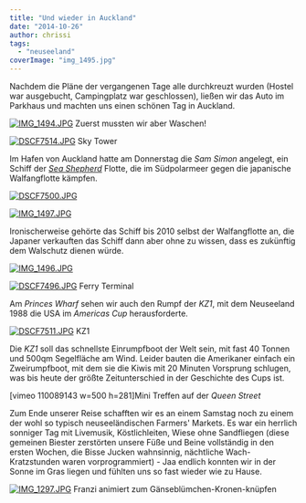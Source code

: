 ```yaml
---
title: "Und wieder in Auckland"
date: "2014-10-26"
author: chrissi
tags: 
  - "neuseeland"
coverImage: "img_1495.jpg"
---
```


Nachdem die Pläne der vergangenen Tage alle durchkreuzt wurden (Hostel war ausgebucht, Campingplatz war geschlossen), ließen wir das Auto im Parkhaus und machten uns einen schönen Tag in Auckland.

[![IMG_1494.JPG](images/img_1494.jpg)](https://hafenstrand.wordpress.com/wp-content/uploads/2014/10/img_1494.jpg) Zuerst mussten wir aber Waschen!

[![DSCF7514.JPG](images/dscf7514.jpg)](https://hafenstrand.wordpress.com/wp-content/uploads/2014/10/dscf7514.jpg) Sky Tower

Im Hafen von Auckland hatte am Donnerstag die _Sam Simon_ angelegt, ein Schiff der _[Sea Shepherd](http://www.sea-shepherd-deutschland.de/site/)_ Flotte, die im Südpolarmeer gegen die japanische Walfangflotte kämpfen.

[![DSCF7500.JPG](images/dscf75001.jpg)](https://hafenstrand.wordpress.com/wp-content/uploads/2014/10/dscf75001.jpg)

[![IMG_1497.JPG](images/img_1497.jpg)](https://hafenstrand.wordpress.com/wp-content/uploads/2014/10/img_1497.jpg)

Ironischerweise gehörte das Schiff bis 2010 selbst der Walfangflotte an, die Japaner verkauften das Schiff dann aber ohne zu wissen, dass es zukünftig dem Walschutz dienen würde.

[![IMG_1496.JPG](images/img_1496.jpg)](https://hafenstrand.wordpress.com/wp-content/uploads/2014/10/img_1496.jpg)

[![DSCF7496.JPG](images/dscf7496.jpg)](https://hafenstrand.wordpress.com/wp-content/uploads/2014/10/dscf7496.jpg) Ferry Terminal

Am _Princes Wharf_ sehen wir auch den Rumpf der _KZ1_, mit dem Neuseeland 1988 die USA im _Americas Cup_ herausforderte.

[![DSCF7511.JPG](images/dscf7511.jpg)](https://hafenstrand.wordpress.com/wp-content/uploads/2014/10/dscf7511.jpg) KZ1

Die _KZ1_ soll das schnellste Einrumpfboot der Welt sein, mit fast 40 Tonnen und 500qm Segelfläche am Wind. Leider bauten die Amerikaner einfach ein Zweirumpfboot, mit dem sie die Kiwis mit 20 Minuten Vorsprung schlugen, was bis heute der größte Zeitunterschied in der Geschichte des Cups ist.

\[vimeo 110089143 w=500 h=281\]Mini Treffen auf der _Queen Street_

Zum Ende unserer Reise schafften wir es an einem Samstag noch zu einem der wohl so typisch neuseeländischen Farmers' Markets. Es war ein herrlich sonniger Tag mit Livemusik, Köstlichleiten, Wiese ohne Sandfliegen (diese gemeinen Biester zerstörten unsere Füße und Beine vollständig in den ersten Wochen, die Bisse Jucken wahnsinnig, nächtliche Wach-Kratzstunden waren vorprogrammiert) - Jaa endlich konnten wir in der Sonne im Gras liegen und fühlten uns so fast wieder wie zu Hause.

[![IMG_1297.JPG](images/img_12971.jpg)](https://hafenstrand.wordpress.com/wp-content/uploads/2014/10/img_12971.jpg) Franzi animiert zum Gänseblümchen-Kronen-knüpfen
